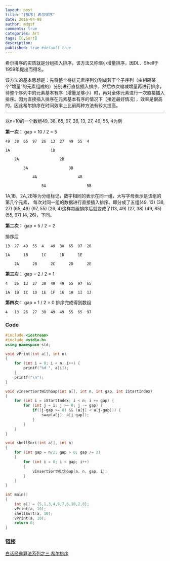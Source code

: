 ```yaml
---
layout: post
title: "[排序] 希尔排序"
date: 2016-04-08
author: mdgsf
comments: true
categories: Art
tags: [C,Sort]
description:
published: true #default true
---
```


希尔排序的实质就是分组插入排序，该方法又称缩小增量排序，因DL．Shell于1959年提出而得名。

该方法的基本思想是：先将整个待排元素序列分割成若干个子序列（由相隔某个“增量”的元素组成的）分别进行直接插入排序，然后依次缩减增量再进行排序，待整个序列中的元素基本有序（增量足够小）时，再对全体元素进行一次直接插入排序。因为直接插入排序在元素基本有序的情况下（接近最好情况），效率是很高的，因此希尔排序在时间效率上比前两种方法有较大提高。

<hr />

以n=10的一个数组49, 38, 65, 97, 26, 13, 27, 49, 55, 4为例

**第一次：** gap = 10 / 2 = 5

```
49  38  65  97  26  13  27  49  55  4

1A                  1B

    2A                  2B

        3A                  3B

            4A                  4B

                5A                  5B
```

1A,1B，2A,2B等为分组标记，数字相同的表示在同一组，大写字母表示是该组的第几个元素， 每次对同一组的数据进行直接插入排序。即分成了五组(49, 13) (38, 27) (65, 49)  (97, 55)  (26, 4)这样每组排序后就变成了(13, 49)  (27, 38)  (49, 65)  (55, 97)  (4, 26)，下同。

**第二次：** gap = 5 / 2 = 2

排序后

```
13  27  49  55  4   49  38  65  97  26

1A      1B      1C      1D      1E

    2A      2B      2C      2D      2E
```

**第三次：** gap = 2 / 2 = 1

```
4   26  13  27  38  49  49  55  97  65

1A  1B  1C  1D  1E  1F  1G  1H  1I  1J
```

**第四次：** gap = 1 / 2 = 0 排序完成得到数组

```
4   13  26  27  38  49  49  55  65  97
```

### Code

```cpp
#include <iostream>
#include <stdio.h>
using namespace std;

void vPrint(int a[], int n)
{
    for (int i = 0; i < n; i++) {
        printf("%d ", a[i]);
    }
    printf("\n");
}

void vInsertSortWithGap(int a[], int n, int gap, int iStartIndex)
{
    for (int i = iStartIndex; i < n; i += gap) {
        for (int j = i; j >= 0; j -= gap) {
            if((j-gap >= 0) && (a[j] < a[j-gap])) {
                swap(a[j], a[j-gap]);
            }
        }
    }
}

void shellSort(int a[], int n)
{
    for (int gap = n/2; gap > 0; gap /= 2)
    {
        for (int i = 0; i < gap; i++)
        {
            vInsertSortWithGap(a, n, gap, i);
        }
    }
}

int main()
{
    int a[] = {5,1,3,4,9,7,6,10,2,8};
    vPrint(a, 10);
    shellSort(a, 10);
    vPrint(a, 10);
    return 0;
}
```

### 链接

[白话经典算法系列之三 希尔排序](http://blog.csdn.net/morewindows/article/details/6668714)
